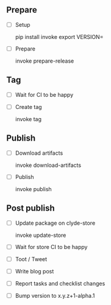 ## Prepare

- [ ] Setup

    pip install invoke
    export VERSION=<the-new-version>

- [ ] Prepare

    invoke prepare-release

## Tag

- [ ] Wait for CI to be happy

- [ ] Create tag

    invoke tag

## Publish

- [ ] Download artifacts

    invoke download-artifacts

- [ ] Publish

    invoke publish

## Post publish

- [ ] Update package on clyde-store

    invoke update-store

- [ ] Wait for store CI to be happy

- [ ] Toot / Tweet

- [ ] Write blog post

- [ ] Report tasks and checklist changes

- [ ] Bump version to x.y.z+1-alpha.1
